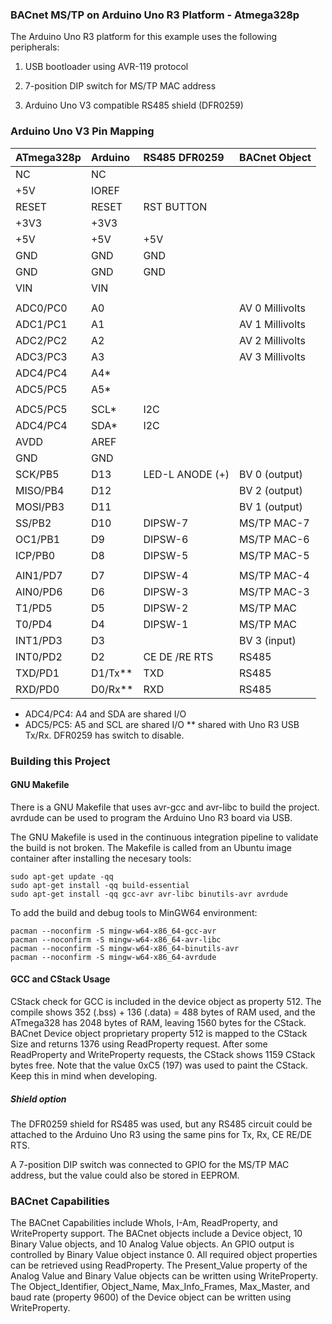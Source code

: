 ### BACnet MS/TP on Arduino Uno R3 Platform - Atmega328p

The Arduino Uno R3 platform for this example uses the following peripherals:

1) USB bootloader using AVR-119 protocol

2) 7-position DIP switch for MS/TP MAC address

3) Arduino Uno V3 compatible RS485 shield (DFR0259)

### Arduino Uno V3 Pin Mapping

| ATmega328p  | Arduino     | RS485 DFR0259  | BACnet Object   |
|:------------|:------------|:---------------|:----------------|
| NC          | NC          |                |                 |
| +5V         | IOREF       |                |                 |
| RESET       | RESET       | RST BUTTON     |                 |
| +3V3        | +3V3        |                |                 |
| +5V         | +5V         | +5V            |                 |
| GND         | GND         | GND            |                 |
| GND         | GND         | GND            |                 |
| VIN         | VIN         |                |                 |
|             |             |                |                 |
| ADC0/PC0    | A0          |                | AV 0 Millivolts |
| ADC1/PC1    | A1          |                | AV 1 Millivolts |
| ADC2/PC2    | A2          |                | AV 2 Millivolts |
| ADC3/PC3    | A3          |                | AV 3 Millivolts |
| ADC4/PC4    | A4*         |                |                 |
| ADC5/PC5    | A5*         |                |                 |
|             |             |                |                 |
| ADC5/PC5    | SCL*        | I2C            |                 |
| ADC4/PC4    | SDA*        | I2C            |                 |
| AVDD        | AREF        |                |                 |
| GND         | GND         |                |                 |
| SCK/PB5     | D13         | LED-L ANODE (+)| BV 0 (output)   |
| MISO/PB4    | D12         |                | BV 2 (output)   |
| MOSI/PB3    | D11         |                | BV 1 (output)   |
| SS/PB2      | D10         | DIPSW-7        | MS/TP MAC-7     |
| OC1/PB1     | D9          | DIPSW-6        | MS/TP MAC-6     |
| ICP/PB0     | D8          | DIPSW-5        | MS/TP MAC-5     |
|             |             |                |                 |
| AIN1/PD7    | D7          | DIPSW-4        | MS/TP MAC-4     |
| AIN0/PD6    | D6          | DIPSW-3        | MS/TP MAC-3     |
| T1/PD5      | D5          | DIPSW-2        | MS/TP MAC       |
| T0/PD4      | D4          | DIPSW-1        | MS/TP MAC       |
| INT1/PD3    | D3          |                | BV 3 (input)    |
| INT0/PD2    | D2          | CE DE /RE RTS  | RS485           |
| TXD/PD1     | D1/Tx**     | TXD            | RS485           |
| RXD/PD0     | D0/Rx**     | RXD            | RS485           |

* ADC4/PC4: A4 and SDA are shared I/O
* ADC5/PC5: A5 and SCL are shared I/O
** shared with Uno R3 USB Tx/Rx. DFR0259 has switch to disable.

### Building this Project

#### GNU Makefile

There is a GNU Makefile that uses avr-gcc and avr-libc to build the project.
avrdude can be used to program the Arduino Uno R3 board via USB.

The GNU Makefile is used in the continuous integration pipeline to validate
the build is not broken.  The Makefile is called from an Ubuntu image
container after installing the necesary tools:

    sudo apt-get update -qq
    sudo apt-get install -qq build-essential
    sudo apt-get install -qq gcc-avr avr-libc binutils-avr avrdude

To add the build and debug tools to MinGW64 environment:

    pacman --noconfirm -S mingw-w64-x86_64-gcc-avr
    pacman --noconfirm -S mingw-w64-x86_64-avr-libc
    pacman --noconfirm -S mingw-w64-x86_64-binutils-avr
    pacman --noconfirm -S mingw-w64-x86_64-avrdude

#### GCC and CStack Usage

CStack check for GCC is included in the device object as property 512.
The compile shows 352 (.bss) + 136 (.data) = 488 bytes of RAM used, and
the ATmega328 has 2048 bytes of RAM, leaving 1560 bytes for the CStack.
BACnet Device object proprietary property 512 is mapped to the CStack Size
and returns 1376 using ReadProperty request.  After some ReadProperty and
WriteProperty requests, the CStack shows 1159 CStack bytes free.
Note that the value 0xC5 (197) was used to paint the CStack.
Keep this in mind when developing.

##### Shield option

The DFR0259 shield for RS485 was used, but any RS485 circuit could be
attached to the Arduino Uno R3 using the same pins for Tx, Rx, CE RE/DE RTS.

A 7-position DIP switch was connected to GPIO for the MS/TP MAC address,
but the value could also be stored in EEPROM.

### BACnet Capabilities

The BACnet Capabilities include WhoIs, I-Am, ReadProperty, and
WriteProperty support.  The BACnet objects include a Device object,
10 Binary Value objects, and 10 Analog Value objects.  An GPIO output
is controlled by Binary Value object instance 0.  All required object
properties can be retrieved using ReadProperty.  The Present_Value
property of the Analog Value and Binary Value objects can be
written using WriteProperty.  The Object_Identifier, Object_Name,
Max_Info_Frames, Max_Master, and baud rate (property 9600) of the
Device object can be written using WriteProperty.
